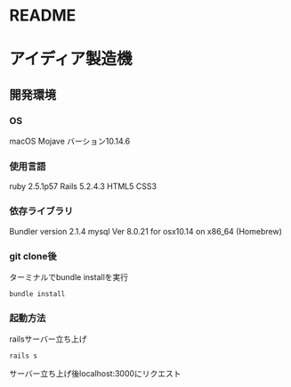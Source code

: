 # README

# アイディア製造機

## 開発環境

### OS
macOS Mojave バーション10.14.6

### 使用言語
ruby 2.5.1p57
Rails 5.2.4.3
HTML5
CSS3


### 依存ライブラリ
Bundler version 2.1.4
mysql  Ver 8.0.21 for osx10.14 on x86_64 (Homebrew)

### git clone後
ターミナルでbundle installを実行

```
bundle install
```

### 起動方法
railsサーバー立ち上げ

```
rails s
```
サーバー立ち上げ後localhost:3000にリクエスト
